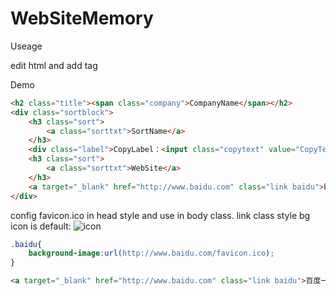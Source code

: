 # WebSiteMemory

Useage

edit html and add tag

Demo
```html
<h2 class="title"><span class="company">CompanyName</span></h2>
<div class="sortblock">	
	<h3 class="sort">
		<a class="sorttxt">SortName</a>
	</h3>
	<div class="label">CopyLabel：<input class="copytext" value="CopyText" readonly="true" /></div>
	<h3 class="sort">
		<a class="sorttxt">WebSite</a>
	</h3>
	<a target="_blank" href="http://www.baidu.com" class="link baidu">baidu</a>
</div>
```

config favicon.ico in head style and use in body class.
link class style bg icon is default: ![icon](https://ss0.bdstatic.com/k4oZeXSm1A5BphGlnYG/icon/6000.png)

```css
.baidu{
	background-image:url(http://www.baidu.com/favicon.ico);
}
```
```html
<a target="_blank" href="http://www.baidu.com" class="link baidu">百度一下</a>
```